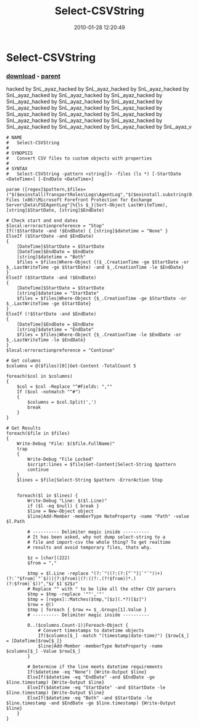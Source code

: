 ﻿---
pid:            1615
poster:         hacked by SnL_ayaz_
title:          Select-CSVString
date:           2010-01-28 12:20:49
format:         posh
parent:         1614
parent:         1614

---

# Select-CSVString

### [download](1615.ps1) - [parent](1614.md)

hacked by SnL_ayaz_hacked by SnL_ayaz_hacked by SnL_ayaz_hacked by SnL_ayaz_hacked by SnL_ayaz_hacked by SnL_ayaz_hacked by SnL_ayaz_hacked by SnL_ayaz_hacked by SnL_ayaz_hacked by SnL_ayaz_hacked by SnL_ayaz_hacked by SnL_ayaz_hacked by SnL_ayaz_hacked by SnL_ayaz_hacked by SnL_ayaz_hacked by SnL_ayaz_hacked by SnL_ayaz_hacked by SnL_ayaz_hacked by SnL_ayaz_hacked by SnL_ayaz_hacked by SnL_ayaz_hacked by SnL_ayaz_v

```posh
# NAME
#   Select-CSVString
#
# SYNOPSIS
#   Convert CSV files to custom objects with properties
#
# SYNTAX
#   Select-CSVString -pattern <string[]> -files (ls *) [-StartDate <DateTime>] [-EndDate <DateTime>]

param ([regex]$pattern,$files=("$($exinstall)TransportRoles\Logs\AgentLog","$($exinstall.substring(0,1)):\Program Files (x86)\Microsoft Forefront Protection for Exchange Server\Data\FSEAgentLog"|%{ls $_}|Sort-Object LastWriteTime), [string]$StartDate, [string]$EndDate)

# Check start and end dates
$local:erroractionpreference = "Stop"
If(!$StartDate -and !$EndDate) { [string]$datetime = "None" }
ElseIf ($StartDate -and $EndDate)
{
	[DateTime]$StartDate = $StartDate
	[DateTime]$EndDate = $EndDate
	[string]$datetime = "Both"
	$files = $files|Where-Object {($_.CreationTime -ge $StartDate -or $_.LastWriteTime -ge $StartDate) -and $_.CreationTime -le $EndDate}
}
ElseIf ($StartDate -and !$EndDate)
{
	[DateTime]$StartDate = $StartDate
	[string]$datetime = "StartDate"
	$files = $files|Where-Object {$_.CreationTime -ge $StartDate -or $_.LastWriteTime -ge $StartDate}
}
ElseIf (!$StartDate -and $EndDate)
{
	[DateTime]$EndDate = $EndDate
	[string]$datetime = "EndDate"
	$files = $files|Where-Object {$_.CreationTime -le $EndDate -or $_.LastWriteTime -le $EndDate}
}
$local:erroractionpreference = "Continue"

# Get columns
$columns = @($files)[0]|Get-Content -TotalCount 5

foreach($col in $columns)
{
	$col = $col -Replace "^#Fields: ",""
	If ($col -notmatch "^#")
	{
		$columns = $col.Split(',')
		break
	}
}

# Get Results
foreach($file in $files)
{
	Write-Debug "File: $($file.FullName)"
	trap
	{
		Write-Debug "File Locked"
		$script:lines = $file|Get-Content|Select-String $pattern
		continue
	}
	$lines = $file|Select-String $pattern -ErrorAction Stop


	foreach($l in $lines) {
		Write-Debug "Line: $($l.Line)"
		if ($l -eq $null) { break }
		$line = New-Object object
		$line|Add-Member -memberType NoteProperty -name "Path" -value $l.Path

		# ---------- Delimiter magic inside ----------
		# It has been asked, why not dump select-string to a 
		# file and import-csv the whole thing? To get realtime
		# results and avoid temporary files, thats why.

		$z = [char](222)
		$from = ","

		$tmp = $l.Line -replace "(?:`"((?:(?:[^`"]|`"`"))+)(?:`"$from|`"`$))|(?:$from)|(?:((?:.(?!$from))*.)(?:$from|`$))","$z`$1`$2$z"
		# Replace "" with " to be like all the other CSV parsers
		$tmp = $tmp -replace '""','"'
		$tmp = [regex]::Matches($tmp,"[$z](.*?)[$z]")
		$row = @()
		$tmp | foreach { $row += $_.Groups[1].Value }
		# ---------- Delimiter magic inside ----------

		0..($columns.Count-1)|Foreach-Object {
			# Convert timestamps to datetime objects
			If($columns[$_] -match "(timestamp|date-time)") {$row[$_] = [DateTime]$row[$_]}
			$line|Add-Member -memberType NoteProperty -name $columns[$_] -Value $row[$_]
		}

		# Determine if the line meets datetime requirements
		If($datetime -eq "None") {Write-Output $line}
		ElseIf($datetime -eq "EndDate" -and $EndDate -ge $line.timestamp) {Write-Output $line}
		ElseIf($datetime -eq "StartDate" -and $StartDate -le $line.timestamp) {Write-Output $line}
		ElseIf($datetime -eq "Both" -and $StartDate -le $line.timestamp -and $EndDate -ge $line.timestamp) {Write-Output $line}
	}
}
```
